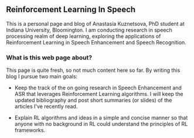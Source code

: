
## Reinforcement Learning In Speech

This is a personal page and blog of Anastasia Kuznetsova, PhD student at Indiana University, Bloomington. I am conducting research in speech processing realm of deep learning, exploring the applications of Reinforcement Learning in Speech Enhancement and Speech Recognition.

### What is this web page about?
This page is quite fresh, so not much content here so far. By writing this blog I pursue two main goals:

* Keep the track of the on going research in Speech Enhancement and ASR that leverages Reinforcement Learning algorithms. I will keep the updated bibliography and post short summaries (or slides) of the articles I've recently read.
 
* Explain RL algorithms and ideas in a simple and concise manner so that anyone with no background in RL could understand the principles of RL frameworks.